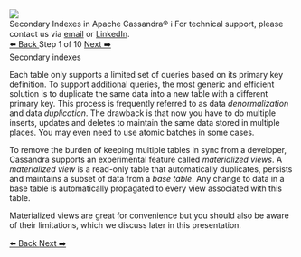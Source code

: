 <!-- TOP -->
<div class="top">
  <img src="https://datastax-academy.github.io/katapod-shared-assets/images/ds-academy-logo.svg" />
  <div class="scenario-title-section">
    <span class="scenario-title">Secondary Indexes in Apache Cassandra®</span>
    <span class="scenario-subtitle">ℹ️ For technical support, please contact us via <a href="mailto:aleksandr.volochnev@datastax.com">email</a> or <a href="https://dtsx.io/aleks">LinkedIn</a>.</span> 
  </div>
</div>

<!-- NAVIGATION -->
<div id="navigation-top" class="navigation-top">
 <a href='command:katapod.loadPage?[{"step":"intro"}]'
   class="btn btn-dark navigation-top-left">⬅️ Back
 </a>
<span class="step-count"> Step 1 of 10</span>
 <a href='command:katapod.loadPage?[{"step":"step2"}]' 
    class="btn btn-dark navigation-top-right">Next ➡️
  </a>
</div>

<!-- CONTENT -->

<div class="step-title">Secondary indexes</div>

Each table only supports a limited set of queries based on its primary key definition. 
To support additional queries, the most generic and efficient solution is to duplicate the same data into 
a new table with a different primary key. This process is frequently referred to as data *denormalization* and 
data *duplication*. The drawback is that now you have to do multiple inserts, updates and deletes 
to maintain the same data stored in multiple places. You may even need to use atomic batches in some cases. 

To remove the burden of keeping multiple tables in sync from a developer, Cassandra supports 
an experimental feature called *materialized views*. A *materialized view* is a read-only 
table that automatically duplicates, persists and maintains a subset of data from a *base table*. Any change to data 
in a base table is automatically propagated to every view associated with this table.   

Materialized views are great for convenience but you should also be aware of their limitations, which we discuss later in this presentation.

<!-- NAVIGATION -->
<div id="navigation-bottom" class="navigation-bottom">
 <a href='command:katapod.loadPage?[{"step":"intro"}]'
   class="btn btn-dark navigation-bottom-left">⬅️ Back
 </a>
 <a href='command:katapod.loadPage?[{"step":"step2"}]'
    class="btn btn-dark navigation-bottom-right">Next ➡️
  </a>
</div>
